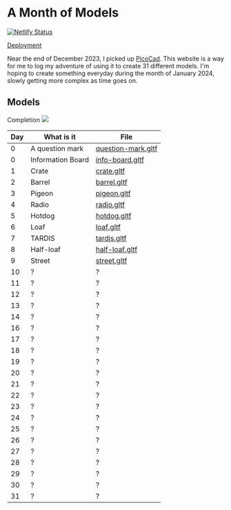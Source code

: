 # A Month of Models

[![Netlify Status](https://api.netlify.com/api/v1/badges/d2e2a380-fe53-467e-92d0-f4495346cecc/deploy-status)](https://app.netlify.com/sites/miko-sramek-picocad/deploys)

[Deployment](https://miko-sramek-picocad.netlify.app/)

Near the end of December 2023, I picked up [PicoCad](https://johanpeitz.itch.io/picocad). This website is a way for me to log my adventure of using it to create 31 different models. I'm hoping to create something everyday during the month of January 2024, slowly getting more complex as time goes on.

## Models

Completion
![](https://geps.dev/progress/16)

| Day | What is it        | File                                              |
| --- | ----------------- | ------------------------------------------------- |
| 0   | A question mark   | [question-mark.gltf](./public/question-mark.gltf) |
| 0   | Information Board | [info-board.gltf](./public/info-board.gltf)       |
| 1   | Crate             | [crate.gltf](./public/crate.gltf)                 |
| 2   | Barrel            | [barrel.gltf](./public/barrel.gltf)               |
| 3   | Pigeon            | [pigeon.gltf](./public/pigeon.gltf)               |
| 4   | Radio             | [radio.gltf](./public/radio.gltf)                 |
| 5   | Hotdog            | [hotdog.gltf](./public/hotdog.gltf)               |
| 6   | Loaf              | [loaf.gltf](./public/loaf.gltf)                   |
| 7   | TARDIS            | [tardis.gltf](./public/tardis.gltf)               |
| 8   | Half-loaf         | [half-loaf.gltf](./public/half-loaf.gltf)         |
| 9   | Street            | [street.gltf](./public/street.gltf)               |
| 10  | ?                 | ?                                                 |
| 11  | ?                 | ?                                                 |
| 12  | ?                 | ?                                                 |
| 13  | ?                 | ?                                                 |
| 14  | ?                 | ?                                                 |
| 16  | ?                 | ?                                                 |
| 17  | ?                 | ?                                                 |
| 18  | ?                 | ?                                                 |
| 19  | ?                 | ?                                                 |
| 20  | ?                 | ?                                                 |
| 21  | ?                 | ?                                                 |
| 22  | ?                 | ?                                                 |
| 23  | ?                 | ?                                                 |
| 24  | ?                 | ?                                                 |
| 25  | ?                 | ?                                                 |
| 26  | ?                 | ?                                                 |
| 27  | ?                 | ?                                                 |
| 28  | ?                 | ?                                                 |
| 29  | ?                 | ?                                                 |
| 30  | ?                 | ?                                                 |
| 31  | ?                 | ?                                                 |
